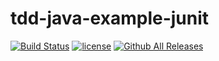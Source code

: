 # tdd-java-example-junit

[![Build Status](https://travis-ci.org/sahaz/tdd-java-example-junit.svg?branch=master)](https://travis-ci.org/sahaz/tdd-java-example-junit)
[![license](https://img.shields.io/github/license/mashape/apistatus.svg)](https://travis-ci.org/sahaz/tdd-java-example-junit)
[![Github All Releases](https://img.shields.io/github/downloads/sahaz/tdd-java-example-junit/total.svg)](https://travis-ci.org/sahaz/tdd-java-example-junit)

